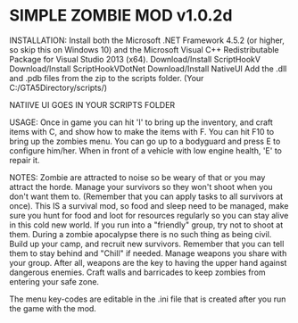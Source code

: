 # SIMPLE ZOMBIE MOD v1.0.2d

INSTALLATION:
Install both the Microsoft .NET Framework 4.5.2 (or higher, so skip this on Windows 10) and the Microsoft Visual C++ Redistributable Package for Visual Studio 2013 (x64). 
Download/Install ScriptHookV 
Download/Install ScriptHookVDotNet 
Download/Install NativeUI 
Add the .dll and .pdb files from the zip to the scripts folder. (Your C:/GTA5Directory/scripts/) 

NATIIVE UI GOES IN YOUR SCRIPTS FOLDER

USAGE:
Once in game you can hit 'I' to bring up the inventory, and craft items with C, and show how to make the items with F.
You can hit F10 to bring up the zombies menu.
You can go up to a bodyguard and press E to configure him/her.
When in front of a vehicle with low engine health, 'E' to repair it.

NOTES:
Zombie are attracted to noise so be weary of that or you may attract the horde. Manage your survivors so they won't shoot when you don't want them to. (Remember that you can apply tasks to all survivors at once).
This IS a survival mod, so food and sleep need to be managed, make sure you hunt for food and loot for resources regularly so you can stay alive in this cold new world.
If you run into a "friendly" group, try not to shoot at them. During a zombie apocalypse there is no such thing as being civil.
Build up your camp, and recruit new survivors. Remember that you can tell them to stay behind and "Chill" if needed.
Manage weapons you share with your group. After all, weapons are the key to having the upper hand against dangerous enemies.
Craft walls and barricades to keep zombies from entering your safe zone.

The menu key-codes are editable in the .ini file that is created after you run the game with the mod.
